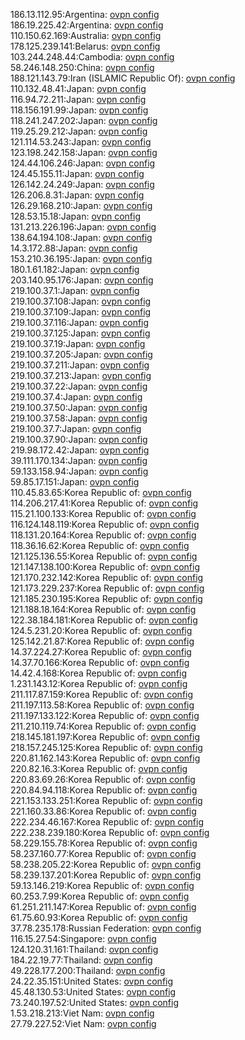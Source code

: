 186.13.112.95:Argentina: [ovpn config](vpn/186_13_112_95.ovpn)  
186.19.225.42:Argentina: [ovpn config](vpn/186_19_225_42.ovpn)  
110.150.62.169:Australia: [ovpn config](vpn/110_150_62_169.ovpn)  
178.125.239.141:Belarus: [ovpn config](vpn/178_125_239_141.ovpn)  
103.244.248.44:Cambodia: [ovpn config](vpn/103_244_248_44.ovpn)  
58.246.148.250:China: [ovpn config](vpn/58_246_148_250.ovpn)  
188.121.143.79:Iran (ISLAMIC Republic Of): [ovpn config](vpn/188_121_143_79.ovpn)  
110.132.48.41:Japan: [ovpn config](vpn/110_132_48_41.ovpn)  
116.94.72.211:Japan: [ovpn config](vpn/116_94_72_211.ovpn)  
118.156.191.99:Japan: [ovpn config](vpn/118_156_191_99.ovpn)  
118.241.247.202:Japan: [ovpn config](vpn/118_241_247_202.ovpn)  
119.25.29.212:Japan: [ovpn config](vpn/119_25_29_212.ovpn)  
121.114.53.243:Japan: [ovpn config](vpn/121_114_53_243.ovpn)  
123.198.242.158:Japan: [ovpn config](vpn/123_198_242_158.ovpn)  
124.44.106.246:Japan: [ovpn config](vpn/124_44_106_246.ovpn)  
124.45.155.11:Japan: [ovpn config](vpn/124_45_155_11.ovpn)  
126.142.24.249:Japan: [ovpn config](vpn/126_142_24_249.ovpn)  
126.206.8.31:Japan: [ovpn config](vpn/126_206_8_31.ovpn)  
126.29.168.210:Japan: [ovpn config](vpn/126_29_168_210.ovpn)  
128.53.15.18:Japan: [ovpn config](vpn/128_53_15_18.ovpn)  
131.213.226.196:Japan: [ovpn config](vpn/131_213_226_196.ovpn)  
138.64.194.108:Japan: [ovpn config](vpn/138_64_194_108.ovpn)  
14.3.172.88:Japan: [ovpn config](vpn/14_3_172_88.ovpn)  
153.210.36.195:Japan: [ovpn config](vpn/153_210_36_195.ovpn)  
180.1.61.182:Japan: [ovpn config](vpn/180_1_61_182.ovpn)  
203.140.95.176:Japan: [ovpn config](vpn/203_140_95_176.ovpn)  
219.100.37.1:Japan: [ovpn config](vpn/219_100_37_1.ovpn)  
219.100.37.108:Japan: [ovpn config](vpn/219_100_37_108.ovpn)  
219.100.37.109:Japan: [ovpn config](vpn/219_100_37_109.ovpn)  
219.100.37.116:Japan: [ovpn config](vpn/219_100_37_116.ovpn)  
219.100.37.125:Japan: [ovpn config](vpn/219_100_37_125.ovpn)  
219.100.37.19:Japan: [ovpn config](vpn/219_100_37_19.ovpn)  
219.100.37.205:Japan: [ovpn config](vpn/219_100_37_205.ovpn)  
219.100.37.211:Japan: [ovpn config](vpn/219_100_37_211.ovpn)  
219.100.37.213:Japan: [ovpn config](vpn/219_100_37_213.ovpn)  
219.100.37.22:Japan: [ovpn config](vpn/219_100_37_22.ovpn)  
219.100.37.4:Japan: [ovpn config](vpn/219_100_37_4.ovpn)  
219.100.37.50:Japan: [ovpn config](vpn/219_100_37_50.ovpn)  
219.100.37.58:Japan: [ovpn config](vpn/219_100_37_58.ovpn)  
219.100.37.7:Japan: [ovpn config](vpn/219_100_37_7.ovpn)  
219.100.37.90:Japan: [ovpn config](vpn/219_100_37_90.ovpn)  
219.98.172.42:Japan: [ovpn config](vpn/219_98_172_42.ovpn)  
39.111.170.134:Japan: [ovpn config](vpn/39_111_170_134.ovpn)  
59.133.158.94:Japan: [ovpn config](vpn/59_133_158_94.ovpn)  
59.85.17.151:Japan: [ovpn config](vpn/59_85_17_151.ovpn)  
110.45.83.65:Korea Republic of: [ovpn config](vpn/110_45_83_65.ovpn)  
114.206.217.41:Korea Republic of: [ovpn config](vpn/114_206_217_41.ovpn)  
115.21.100.133:Korea Republic of: [ovpn config](vpn/115_21_100_133.ovpn)  
116.124.148.119:Korea Republic of: [ovpn config](vpn/116_124_148_119.ovpn)  
118.131.20.164:Korea Republic of: [ovpn config](vpn/118_131_20_164.ovpn)  
118.36.16.62:Korea Republic of: [ovpn config](vpn/118_36_16_62.ovpn)  
121.125.136.55:Korea Republic of: [ovpn config](vpn/121_125_136_55.ovpn)  
121.147.138.100:Korea Republic of: [ovpn config](vpn/121_147_138_100.ovpn)  
121.170.232.142:Korea Republic of: [ovpn config](vpn/121_170_232_142.ovpn)  
121.173.229.237:Korea Republic of: [ovpn config](vpn/121_173_229_237.ovpn)  
121.185.230.195:Korea Republic of: [ovpn config](vpn/121_185_230_195.ovpn)  
121.188.18.164:Korea Republic of: [ovpn config](vpn/121_188_18_164.ovpn)  
122.38.184.181:Korea Republic of: [ovpn config](vpn/122_38_184_181.ovpn)  
124.5.231.20:Korea Republic of: [ovpn config](vpn/124_5_231_20.ovpn)  
125.142.21.87:Korea Republic of: [ovpn config](vpn/125_142_21_87.ovpn)  
14.37.224.27:Korea Republic of: [ovpn config](vpn/14_37_224_27.ovpn)  
14.37.70.166:Korea Republic of: [ovpn config](vpn/14_37_70_166.ovpn)  
14.42.4.168:Korea Republic of: [ovpn config](vpn/14_42_4_168.ovpn)  
1.231.143.12:Korea Republic of: [ovpn config](vpn/1_231_143_12.ovpn)  
211.117.87.159:Korea Republic of: [ovpn config](vpn/211_117_87_159.ovpn)  
211.197.113.58:Korea Republic of: [ovpn config](vpn/211_197_113_58.ovpn)  
211.197.133.122:Korea Republic of: [ovpn config](vpn/211_197_133_122.ovpn)  
211.210.119.74:Korea Republic of: [ovpn config](vpn/211_210_119_74.ovpn)  
218.145.181.197:Korea Republic of: [ovpn config](vpn/218_145_181_197.ovpn)  
218.157.245.125:Korea Republic of: [ovpn config](vpn/218_157_245_125.ovpn)  
220.81.162.143:Korea Republic of: [ovpn config](vpn/220_81_162_143.ovpn)  
220.82.16.3:Korea Republic of: [ovpn config](vpn/220_82_16_3.ovpn)  
220.83.69.26:Korea Republic of: [ovpn config](vpn/220_83_69_26.ovpn)  
220.84.94.118:Korea Republic of: [ovpn config](vpn/220_84_94_118.ovpn)  
221.153.133.251:Korea Republic of: [ovpn config](vpn/221_153_133_251.ovpn)  
221.160.33.86:Korea Republic of: [ovpn config](vpn/221_160_33_86.ovpn)  
222.234.46.167:Korea Republic of: [ovpn config](vpn/222_234_46_167.ovpn)  
222.238.239.180:Korea Republic of: [ovpn config](vpn/222_238_239_180.ovpn)  
58.229.155.78:Korea Republic of: [ovpn config](vpn/58_229_155_78.ovpn)  
58.237.160.77:Korea Republic of: [ovpn config](vpn/58_237_160_77.ovpn)  
58.238.205.22:Korea Republic of: [ovpn config](vpn/58_238_205_22.ovpn)  
58.239.137.201:Korea Republic of: [ovpn config](vpn/58_239_137_201.ovpn)  
59.13.146.219:Korea Republic of: [ovpn config](vpn/59_13_146_219.ovpn)  
60.253.7.99:Korea Republic of: [ovpn config](vpn/60_253_7_99.ovpn)  
61.251.211.147:Korea Republic of: [ovpn config](vpn/61_251_211_147.ovpn)  
61.75.60.93:Korea Republic of: [ovpn config](vpn/61_75_60_93.ovpn)  
37.78.235.178:Russian Federation: [ovpn config](vpn/37_78_235_178.ovpn)  
116.15.27.54:Singapore: [ovpn config](vpn/116_15_27_54.ovpn)  
124.120.31.161:Thailand: [ovpn config](vpn/124_120_31_161.ovpn)  
184.22.19.77:Thailand: [ovpn config](vpn/184_22_19_77.ovpn)  
49.228.177.200:Thailand: [ovpn config](vpn/49_228_177_200.ovpn)  
24.22.35.151:United States: [ovpn config](vpn/24_22_35_151.ovpn)  
45.48.130.53:United States: [ovpn config](vpn/45_48_130_53.ovpn)  
73.240.197.52:United States: [ovpn config](vpn/73_240_197_52.ovpn)  
1.53.218.213:Viet Nam: [ovpn config](vpn/1_53_218_213.ovpn)  
27.79.227.52:Viet Nam: [ovpn config](vpn/27_79_227_52.ovpn)  
